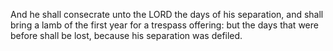 And he shall consecrate unto the LORD the days of his separation, and shall bring a lamb of the first year for a trespass offering: but the days that were before shall be lost, because his separation was defiled.
